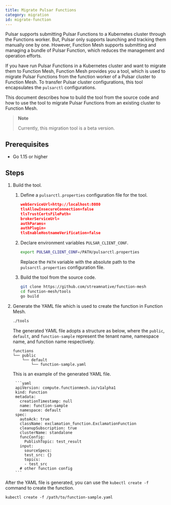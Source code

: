 ```yaml
---
title: Migrate Pulsar Functions
category: migration
id: migrate-function
---
```


Pulsar supports submitting Pulsar Functions to a Kubernetes cluster through the Functions worker. But, Pulsar only supports launching and tracking them manually one by one. However, Function Mesh supports submitting and managing a bundle of Pulsar Function, which reduces the management and operation efforts.

If you have run Pulsar Functions in a Kubernetes cluster and want to migrate them to Function Mesh, Function Mesh provides you a tool, which is used to migrate Pulsar Functions from the function worker of a Pulsar cluster to Function Mesh. To transfer Pulsar cluster configurations, this tool encapsulates the `pulsarctl` configurations.

This document describes how to build the tool from the source code and how to use the tool to migrate Pulsar Functions from an existing cluster to Function Mesh.

> **Note**
>
> Currently, this migration tool is a beta version.

## Prerequisites

- Go 1.15 or higher

## Steps

1. Build the tool.

   1. Define a `pulsarctl.properties` configuration file for the tool.

        ```json
        webServiceUrl=http://localhost:8080
        tlsAllowInsecureConnection=false
        tlsTrustCertsFilePath=
        brokerServiceUrl=
        authParams=
        authPlugin=
        tlsEnableHostnameVerification=false
        ```

   2. Declare environment variables `PULSAR_CLIENT_CONF`.

       ```bash
       export PULSAR_CLIENT_CONF=/PATH/pulsarctl.properties
       ```

       Replace the `PATH` variable with the absolute path to the `pulsarctl.properties` configuration file.

   3. Build the tool from the source code.

       ```bash
       git clone https://github.com/streamnative/function-mesh
       cd function-mesh/tools
       go build
       ```

2. Generate the YAML file which is used to create the function in Function Mesh.

    ```bash
    ./tools
    ```

    The generated YAML file adopts a structure as below, where the `public`, `default`, and `function-sample` represent the tenant name, namespace name, and function name respectively.

    ```
    functions
    └── public
        └── default
            └── function-sample.yaml
    ```

    This is an example of the generated YAML file.

        ```yaml
        apiVersion: compute.functionmesh.io/v1alpha1
        kind: Function
        metadata:
          creationTimestamp: null
          name: function-sample
          namespace: default
        spec:
          autoAck: true
          className: exclamation_function.ExclamationFunction
          cleanupSubscription: true
          clusterName: standalone
          funcConfig:
            PublishTopic: test_result
          input:
            sourceSpecs:
            test_src: {}
            topics:
            - test_src
          # other function config
        ```

After the YAML file is generated, you can use the `kubectl create -f` command to create the function.

```shell
kubectl create -f /path/to/function-sample.yaml
```
